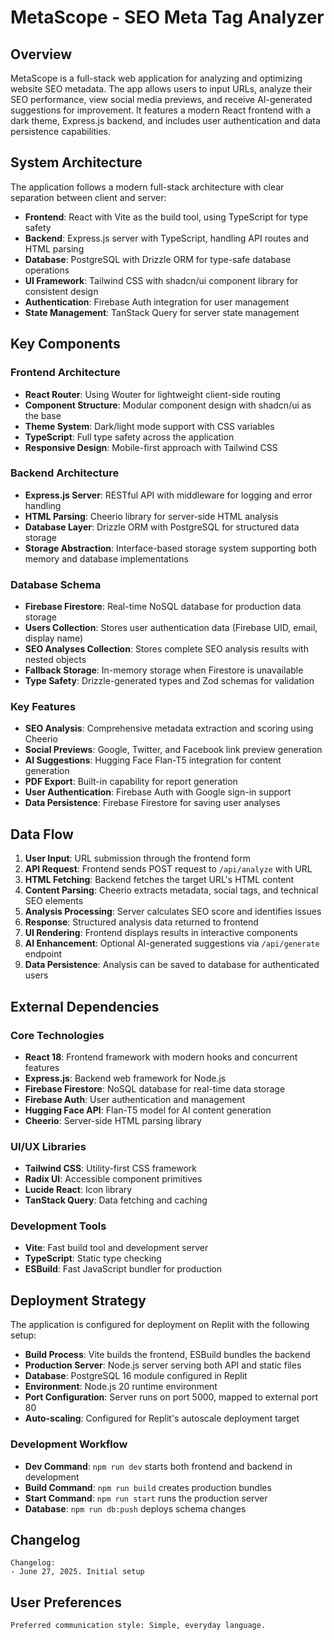 # MetaScope - SEO Meta Tag Analyzer

## Overview

MetaScope is a full-stack web application for analyzing and optimizing website SEO metadata. The app allows users to input URLs, analyze their SEO performance, view social media previews, and receive AI-generated suggestions for improvement. It features a modern React frontend with a dark theme, Express.js backend, and includes user authentication and data persistence capabilities.

## System Architecture

The application follows a modern full-stack architecture with clear separation between client and server:

- **Frontend**: React with Vite as the build tool, using TypeScript for type safety
- **Backend**: Express.js server with TypeScript, handling API routes and HTML parsing
- **Database**: PostgreSQL with Drizzle ORM for type-safe database operations
- **UI Framework**: Tailwind CSS with shadcn/ui component library for consistent design
- **Authentication**: Firebase Auth integration for user management
- **State Management**: TanStack Query for server state management

## Key Components

### Frontend Architecture
- **React Router**: Using Wouter for lightweight client-side routing
- **Component Structure**: Modular component design with shadcn/ui as the base
- **Theme System**: Dark/light mode support with CSS variables
- **TypeScript**: Full type safety across the application
- **Responsive Design**: Mobile-first approach with Tailwind CSS

### Backend Architecture
- **Express.js Server**: RESTful API with middleware for logging and error handling
- **HTML Parsing**: Cheerio library for server-side HTML analysis
- **Database Layer**: Drizzle ORM with PostgreSQL for structured data storage
- **Storage Abstraction**: Interface-based storage system supporting both memory and database implementations

### Database Schema
- **Firebase Firestore**: Real-time NoSQL database for production data storage
- **Users Collection**: Stores user authentication data (Firebase UID, email, display name)
- **SEO Analyses Collection**: Stores complete SEO analysis results with nested objects
- **Fallback Storage**: In-memory storage when Firestore is unavailable
- **Type Safety**: Drizzle-generated types and Zod schemas for validation

### Key Features
- **SEO Analysis**: Comprehensive metadata extraction and scoring using Cheerio
- **Social Previews**: Google, Twitter, and Facebook link preview generation
- **AI Suggestions**: Hugging Face Flan-T5 integration for content generation
- **PDF Export**: Built-in capability for report generation
- **User Authentication**: Firebase Auth with Google sign-in support
- **Data Persistence**: Firebase Firestore for saving user analyses

## Data Flow

1. **User Input**: URL submission through the frontend form
2. **API Request**: Frontend sends POST request to `/api/analyze` with URL
3. **HTML Fetching**: Backend fetches the target URL's HTML content
4. **Content Parsing**: Cheerio extracts metadata, social tags, and technical SEO elements
5. **Analysis Processing**: Server calculates SEO score and identifies issues
6. **Response**: Structured analysis data returned to frontend
7. **UI Rendering**: Frontend displays results in interactive components
8. **AI Enhancement**: Optional AI-generated suggestions via `/api/generate` endpoint
9. **Data Persistence**: Analysis can be saved to database for authenticated users

## External Dependencies

### Core Technologies
- **React 18**: Frontend framework with modern hooks and concurrent features
- **Express.js**: Backend web framework for Node.js
- **Firebase Firestore**: NoSQL database for real-time data storage
- **Firebase Auth**: User authentication and management
- **Hugging Face API**: Flan-T5 model for AI content generation
- **Cheerio**: Server-side HTML parsing library

### UI/UX Libraries
- **Tailwind CSS**: Utility-first CSS framework
- **Radix UI**: Accessible component primitives
- **Lucide React**: Icon library
- **TanStack Query**: Data fetching and caching

### Development Tools
- **Vite**: Fast build tool and development server
- **TypeScript**: Static type checking
- **ESBuild**: Fast JavaScript bundler for production

## Deployment Strategy

The application is configured for deployment on Replit with the following setup:

- **Build Process**: Vite builds the frontend, ESBuild bundles the backend
- **Production Server**: Node.js server serving both API and static files
- **Database**: PostgreSQL 16 module configured in Replit
- **Environment**: Node.js 20 runtime environment
- **Port Configuration**: Server runs on port 5000, mapped to external port 80
- **Auto-scaling**: Configured for Replit's autoscale deployment target

### Development Workflow
- **Dev Command**: `npm run dev` starts both frontend and backend in development
- **Build Command**: `npm run build` creates production bundles
- **Start Command**: `npm run start` runs the production server
- **Database**: `npm run db:push` deploys schema changes

## Changelog

```
Changelog:
- June 27, 2025. Initial setup
```

## User Preferences

```
Preferred communication style: Simple, everyday language.
```
